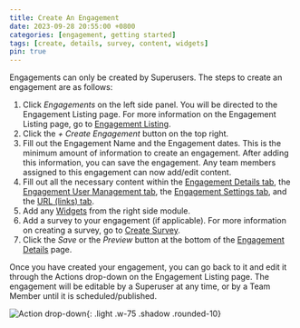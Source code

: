 ```yaml
---
title: Create An Engagement
date: 2023-09-28 20:55:00 +0800
categories: [engagement, getting started]
tags: [create, details, survey, content, widgets]
pin: true
---
```

Engagements can only be created by Superusers. The steps to create an engagement are as follows:

1. Click *Engagements* on the left side panel. You will be directed to the Engagement Listing page. For more information on the Engagement Listing page, go to [Engagement Listing](/met-guide/posts/engagement-listing/).
2. Click the *+ Create Engagement* button on the top right.
3. Fill out the Engagement Name and the Engagement dates. This is the minimum amount of information to create an engagement. After adding this information, you can save the engagement. Any team members assigned to this engagement can now add/edit content.
4. Fill out all the necessary content within the [Engagement Details tab](/met-guide/posts/engagement-details/), the [Engagement User Management tab](/met-guide/posts/engagement-UM/), the [Engagement Settings tab](/met-guide/posts/engagement-settings/), and the [URL (links) tab](/met-guide/posts/engagement-URLs/).
5. Add any [Widgets](/met-guide/posts/widgets/) from the right side module. 
6. Add a survey to your engagement (if applicable). For more information on creating a survey, go to [Create Survey](/met-guide/posts/create-survey/).
7. Click the *Save* or the *Preview* button at the bottom of the [Engagement Details](/met-guide/posts/engagement-details/) page.

Once you have created your engagement, you can go back to it and edit it through the Actions drop-down on the Engagement Listing page. The engagement will be editable by a Superuser at any time, or by a Team Member until it is scheduled/published.

![Action drop-down](/assets/UserGuideImages/Images/create-an-engagement/create-engagement-image-of-actions-drop-down.png){: .light .w-75 .shadow .rounded-10}


